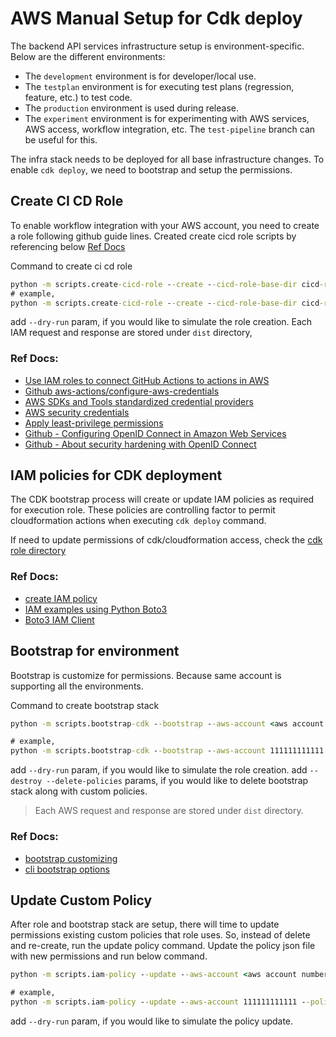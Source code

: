 # AWS Manual Setup for Cdk deploy

The backend API services infrastructure setup is environment-specific. Below are the different environments:

- The `development` environment is for developer/local use.
- The `testplan` environment is for executing test plans (regression, feature, etc.) to test code.
- The `production` environment is used during release.
- The `experiment` environment is for experimenting with AWS services, AWS access, workflow integration, etc. The `test-pipeline` branch can be useful for this.

The infra stack needs to be deployed for all base infrastructure changes. To enable `cdk deploy`, we need to bootstrap and setup the permissions.

## Create CI CD Role

To enable workflow integration with your AWS account, you need to create a role following github guide lines. Created create cicd role scripts by referencing below [Ref Docs](#ref-docs)

Command to create ci cd role

```cmd
python -m scripts.create-cicd-role --create --cicd-role-base-dir cicd-role --aws-account <aws account number> --environment <one of supported value> --github-owner <github account id> --github-repo <repository where workflow will be connecting to AWS>
# example,
python -m scripts.create-cicd-role --create --cicd-role-base-dir cicd-role --aws-account 111111111111 --environment experiment --github-owner rajexcited --github-repo-aws personal-finance-backend-aws --github-repo-ui personal-finance-ui
```

add `--dry-run` param, if you would like to simulate the role creation. Each IAM request and response are stored under `dist` directory,

### Ref Docs:

- [Use IAM roles to connect GitHub Actions to actions in AWS](https://aws.amazon.com/blogs/security/use-iam-roles-to-connect-github-actions-to-actions-in-aws/)
- [Github aws-actions/configure-aws-credentials](https://github.com/aws-actions/configure-aws-credentials?tab=readme-ov-file#OIDC)
- [AWS SDKs and Tools standardized credential providers](https://docs.aws.amazon.com/sdkref/latest/guide/standardized-credentials.html)
- [AWS security credentials](https://docs.aws.amazon.com/IAM/latest/UserGuide/security-creds.html)
- [Apply least-privilege permissions](https://docs.aws.amazon.com/IAM/latest/UserGuide/best-practices.html#grant-least-privilege)
- [Github - Configuring OpenID Connect in Amazon Web Services](https://docs.github.com/en/actions/security-for-github-actions/security-hardening-your-deployments/configuring-openid-connect-in-amazon-web-services)
- [Github - About security hardening with OpenID Connect](https://docs.github.com/en/actions/security-for-github-actions/security-hardening-your-deployments/about-security-hardening-with-openid-connect)

## IAM policies for CDK deployment

The CDK bootstrap process will create or update IAM policies as required for execution role. These policies are controlling factor to permit cloudformation actions when executing `cdk deploy` command.

If need to update permissions of cdk/cloudformation access, check the [cdk role directory](/cdk-roles/)

### Ref Docs:

- [create IAM policy](https://docs.aws.amazon.com/IAM/latest/UserGuide/access_policies_create-console.html)
- [IAM examples using Python Boto3](https://docs.aws.amazon.com/code-library/latest/ug/python_3_iam_code_examples.html)
- [Boto3 IAM Client](https://boto3.amazonaws.com/v1/documentation/api/latest/reference/services/iam.html)

## Bootstrap for environment

Bootstrap is customize for permissions. Because same account is supporting all the environments.

Command to create bootstrap stack

```cmd
python -m scripts.bootstrap-cdk --bootstrap --aws-account <aws account number> --cdk-roles-dir cdk-roles --environment <one of supported value>

# example,
python -m scripts.bootstrap-cdk --bootstrap --aws-account 111111111111 --cdk-roles-dir cdk-roles --environment experiment
```

add `--dry-run` param, if you would like to simulate the role creation.
add `--destroy --delete-policies` params, if you would like to delete bootstrap stack along with custom policies.

> Each AWS request and response are stored under `dist` directory.

### Ref Docs:

- [bootstrap customizing](https://docs.aws.amazon.com/cdk/v2/guide/bootstrapping-customizing.html)
- [cli bootstrap options](https://docs.aws.amazon.com/cdk/v2/guide/ref-cli-cmd-bootstrap.html)

## Update Custom Policy

After role and bootstrap stack are setup, there will time to update permissions existing custom policies that role uses. So, instead of delete and re-create, run the update policy command. Update the policy json file with new permissions and run below command.

```cmd
python -m scripts.iam-policy --update --aws-account <aws account number> --policy-path <file path to policy json> --environment <one of supported value>

# example,
python -m scripts.iam-policy --update --aws-account 111111111111 --policy-path cdk-roles/cfn-exec-role/policies/custom/storage-policy.json --environment testplan
```

add `--dry-run` param, if you would like to simulate the policy update.
